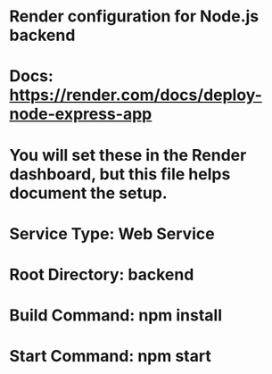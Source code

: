 # Render configuration for Node.js backend
# Docs: https://render.com/docs/deploy-node-express-app

# You will set these in the Render dashboard, but this file helps document the setup.

# Service Type: Web Service
# Root Directory: backend
# Build Command: npm install
# Start Command: npm start
